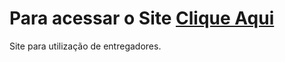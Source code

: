 # Para acessar o Site <a href="https://kevindevdbs.github.io/calculadora-dos-entregadores/">Clique Aqui</a>
 Site para utilização de entregadores. 
